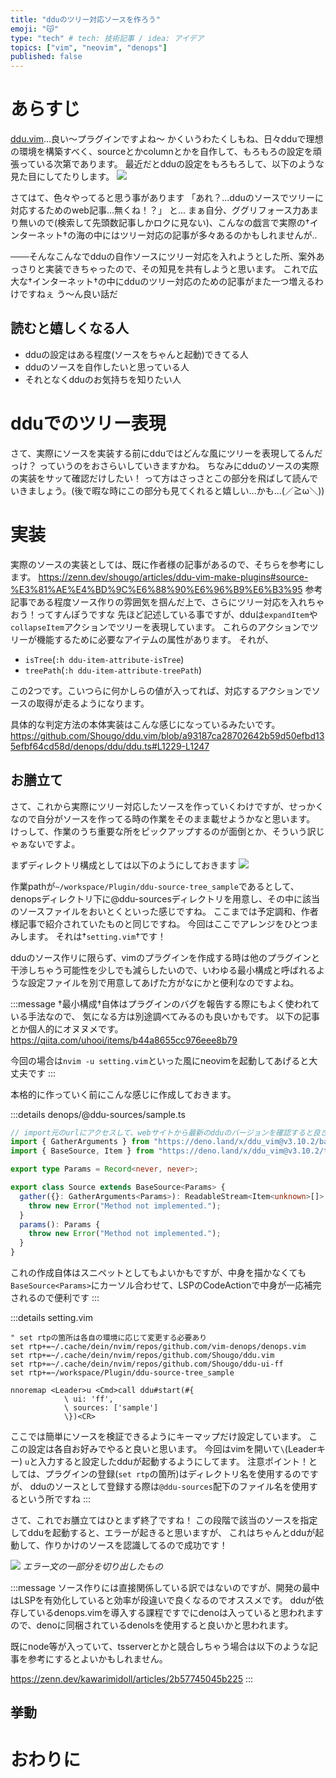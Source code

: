 ```yaml
---
title: "dduのツリー対応ソースを作ろう"
emoji: "😽"
type: "tech" # tech: 技術記事 / idea: アイデア
topics: ["vim", "neovim", "denops"]
published: false
---
```


# あらすじ
[ddu.vim](https://github.com/Shougo/ddu.vim)...良い～プラグインですよね～
かくいうわたくしもね、日々dduで理想の環境を構築すべく、sourceとかcolumnとかを自作して、もろもろの設定を頑張っている次第であります。
最近だとdduの設定をもろもろして、以下のような見た目にしてたりします。
![](https://storage.googleapis.com/zenn-user-upload/c2287fe0c122-20240201.png)

さてはて、色々やってると思う事があります
「あれ？...dduのソースでツリーに対応するためのweb記事...無くね！？」
と...
まぁ自分、ググリフォース力あまり無いので(検索して先頭数記事しかロクに見ない)、こんなの戯言で実際の†インターネット†の海の中にはツリー対応の記事が多々あるのかもしれませんが..

───そんなこんなでdduの自作ソースにツリー対応を入れようとした所、案外あっさりと実装できちゃったので、その知見を共有しようと思います。
これで広大な†インターネット†の中にdduのツリー対応のための記事がまた一つ増えるわけですねぇ
う～ん良い話だ

## 読むと嬉しくなる人
- dduの設定はある程度(ソースをちゃんと起動)できてる人
- dduのソースを自作したいと思っている人
- それとなくdduのお気持ちを知りたい人

# dduでのツリー表現
さて、実際にソースを実装する前にdduではどんな風にツリーを表現してるんだっけ？
っていうのをおさらいしていきますかね。
ちなみにdduのソースの実際の実装をサッて確認だけしたい！
って方はさっさとこの部分を飛ばして読んでいきましょう。(後で暇な時にこの部分も見てくれると嬉しい...かも...(／≧ω＼))

<!-- columnとかconverterとかだと説明が面倒だから、それらを省いたverとそうでないverを写したい -->
<!-- カラムでツリーが表現される事が多い・converterでもできる -->
<!-- TODO:expandItemでの判定について書きたい -->
<!-- ツリー機能自体が本体に入ってるから、uiがffでもツリーができるよってのも説明したい -->

# 実装
実際のソースの実装としては、既に作者様の記事があるので、そちらを参考にします。
https://zenn.dev/shougo/articles/ddu-vim-make-plugins#source-%E3%81%AE%E4%BD%9C%E6%88%90%E6%96%B9%E6%B3%95
参考記事である程度ソース作りの雰囲気を掴んだ上で、さらにツリー対応を入れちゃおう！ってすんぽうですな
先ほど記述している事ですが、dduは`expandItem`や`collapseItem`アクションでツリーを表現しています。
これらのアクションでツリーが機能するために必要なアイテムの属性があります。
それが、
- `isTree`(`:h ddu-item-attribute-isTree`)
- `treePath`(`:h ddu-item-attribute-treePath`)

この2つです。こいつらに何かしらの値が入ってれば、対応するアクションでソースの取得が走るようになります。

具体的な判定方法の本体実装はこんな感じになっているみたいです。
https://github.com/Shougo/ddu.vim/blob/a93187ca28702642b59d50efbd135efbf64cd58d/denops/ddu/ddu.ts#L1229-L1247

## お膳立て
さて、これから実際にツリー対応したソースを作っていくわけですが、せっかくなので自分がソースを作ってる時の作業をそのまま載せようかなと思います。
けっして、作業のうち重要な所をピックアップするのが面倒とか、そういう訳じゃぁないですよ。
<!-- TODO:検証用の.vimrcの作成方法とかもサクッと説明しときたい -->

まずディレクトリ構成としては以下のようにしておきます
![](https://storage.googleapis.com/zenn-user-upload/238309a793be-20240211.png)

作業pathが`~/workspace/Plugin/ddu-source-tree_sample`であるとして、
denopsディレクトリ下に@ddu-sourcesディレクトリを用意し、その中に該当のソースファイルをおいとくといった感じですね。
ここまでは予定調和、作者様記事で紹介されていたものと同じですね。
今回はここでアレンジをひとつまみします。
それは†`setting.vim`†です！

dduのソース作リに限らず、vimのプラグインを作成する時は他のプラグインと干渉しちゃう可能性を少しでも減らしたいので、いわゆる最小構成と呼ばれるような設定ファイルを別で用意してあげた方がなにかと便利なのですよね。

:::message
†最小構成†自体はプラグインのバグを報告する際にもよく使われている手法なので、
気になる方は別途調べてみるのも良いかもです。
以下の記事とか個人的にオヌヌメです。
https://qiita.com/uhooi/items/b44a8655cc976eee8b79

今回の場合は`nvim -u setting.vim`といった風にneovimを起動してあげると大丈夫です
:::

本格的に作っていく前にこんな感じに作成しておきます。

:::details denops/@ddu-sources/sample.ts
```typescript:denops/@ddu-sources/sample.ts
// import元のurlにアクセスして、webサイトから最新のdduのバージョンを確認すると良き
import { GatherArguments } from "https://deno.land/x/ddu_vim@v3.10.2/base/source.ts";
import { BaseSource, Item } from "https://deno.land/x/ddu_vim@v3.10.2/types.ts";

export type Params = Record<never, never>;

export class Source extends BaseSource<Params> {
  gather({}: GatherArguments<Params>): ReadableStream<Item<unknown>[]> {
    throw new Error("Method not implemented.");
  }
  params(): Params {
    throw new Error("Method not implemented.");
  }
}
```
これの作成自体はスニペットとしてもよいかもですが、中身を描かなくても
`BaseSource<Params>`にカーソル合わせて、LSPのCodeActionで中身が一応補完されるので便利です
:::

:::details setting.vim
```vim:setting.vim
" set rtpの箇所は各自の環境に応じて変更する必要あり
set rtp+=~/.cache/dein/nvim/repos/github.com/vim-denops/denops.vim
set rtp+=~/.cache/dein/nvim/repos/github.com/Shougo/ddu.vim
set rtp+=~/.cache/dein/nvim/repos/github.com/Shougo/ddu-ui-ff
set rtp+=~/workspace/Plugin/ddu-source-tree_sample

nnoremap <Leader>u <Cmd>call ddu#start(#{
			\ ui: 'ff',
			\ sources: ['sample']
			\})<CR>
```
ここでは簡単にソースを検証できるようにキーマップだけ設定しています。
ここの設定は各自お好みでやると良いと思います。
今回はvimを開いて`\`(Leaderキー) `u`と入力すると設定したdduが起動するようにしてます。
注意ポイント！としては、プラグインの登録(`set rtp`の箇所)はディレクトリ名を使用するのですが、
dduのソースとして登録する際は`@ddu-sources`配下のファイル名を使用するという所ですね
:::

さて、これでお膳立てはひとまず終了ですね！
この段階で該当のソースを指定してdduを起動すると、エラーが起きると思いますが、
これはちゃんとdduが起動して、作りかけのソースを認識してるので成功です！

![](https://storage.googleapis.com/zenn-user-upload/cce14f7b2da5-20240212.png)
*エラー文の一部分を切り出したもの*

:::message
ソース作りには直接関係している訳ではないのですが、開発の最中はLSPを有効化していると効率が段違いで良くなるのでオススメです。
dduが依存しているdenops.vimを導入する課程ですでにdenoは入っていると思われますので、denoに同梱されているdenolsを使用すると良いかと思われます。

既にnode等が入っていて、tsserverとかと競合しちゃう場合は以下のような記事を参考にするとよいかもしれません。

https://zenn.dev/kawarimidoll/articles/2b57745045b225
:::

<!-- 実際に簡素なサンプルプログラムを組みつつやっていきたい気分 -->
## 挙動
<!-- expandItemで呼ばれる度、gatherが走るから、parentとかで場合分けしてやると良い -->

# おわりに
